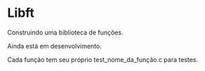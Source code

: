# Libft

Construindo uma biblioteca de funções.

Ainda está em desenvolvimento.

Cada função tem seu próprio test_nome_da_função.c para testes.


